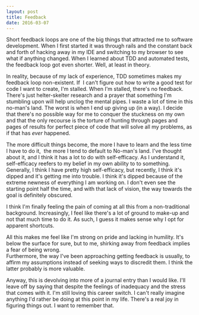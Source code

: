 ```yaml
---
layout: post
title: Feedback
date: 2016-03-07
---
```


Short feedback loops are one of the big things that attracted me to
software development. When I first started it was through rails and the
constant back and forth of hacking away in my IDE and switching to my
browser to see what if anything changed. When I learned about TDD and
automated tests, the feedback loop got even shorter. Well, at least in
theory.

In reality, because of my lack of experience, TDD sometimes makes my
feedback loop non-existent. If  I can't figure out how to write a good
test for code I want to create, I'm stalled. When I'm stalled, there's
no feedback. There's just helter-skelter research and a prayer that
something I'm stumbling upon will help unclog the mental pipes. I waste
a lot of time in this no-man's land. The worst is when I end up giving
up (in a way). I decide that there's no possible way for me to conquer
the stuckness on my own and that the only recourse is the torture of
hunting through pages and pages of results for perfect piece of code
that will solve all my problems, as if that has *ever* happened.

The more difficult things become, the more I have to learn and the less
time I have to do it,  the more I tend to default to No-man's land. I've
thought about it, and I think it has a lot to do with self-efficacy. As
I understand it, self-efficacy reefers to my belief in my own ability to
to something. Generally, I think I have pretty high self-efficacy, but
recently, I think it's dipped and it's getting me into trouble. I think
it's dipped because of the extreme newness of everything I am working
on. I don't even see the starting point half the time, and with that
lack of vision, the way towards the goal is definitely obscured.

I think I'm finally feeling the pain of coming at all this from a
non-traditional background. Increasingly, I feel like there's a lot of
ground to make-up and not that much time to do it. As such, I guess it
makes sense why I opt for apparent shortcuts.

All this makes me feel like I'm strong on pride and lacking in humility.
It's below the surface for sure, but to me, shirking away from feedback
implies a fear of being wrong.\
Furthermore, the way I've been approaching getting feedback is usually,
to affirm my assumptions instead of seeking ways to discredit them. I
think the latter probably is more valuable.

Anyway, this is devolving into more of a journal entry than I would
like. I'll leave off by saying that despite the feelings of inadequacy
and the stress that comes with it. I'm still loving this career switch.
I can't really imagine anything I'd rather be doing at this point in my
life. There's a real joy in figuring things out. I want to remember
that.
